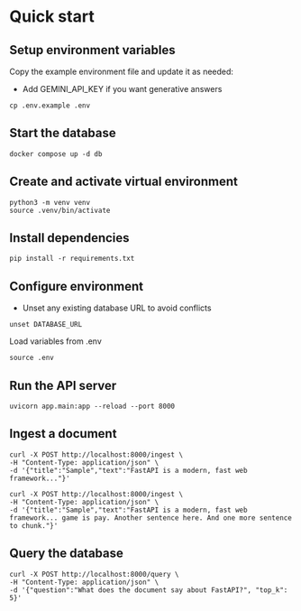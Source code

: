 # Quick start

## Setup environment variables
Copy the example environment file and update it as needed:
- Add GEMINI_API_KEY if you want generative answers

````
cp .env.example .env
````

## Start the database

````
docker compose up -d db
````

## Create and activate virtual environment

````
python3 -m venv venv
source .venv/bin/activate
````

## Install dependencies

````
pip install -r requirements.txt
````

## Configure environment
- Unset any existing database URL to avoid conflicts

````
unset DATABASE_URL
````

Load variables from .env

````
source .env
````

## Run the API server

````
uvicorn app.main:app --reload --port 8000
````

## Ingest a document

````
curl -X POST http://localhost:8000/ingest \
-H "Content-Type: application/json" \
-d '{"title":"Sample","text":"FastAPI is a modern, fast web framework..."}'

curl -X POST http://localhost:8000/ingest \
-H "Content-Type: application/json" \
-d '{"title":"Sample","text":"FastAPI is a modern, fast web framework... game is pay. Another sentence here. And one more sentence to chunk."}'
````

## Query the database

````
curl -X POST http://localhost:8000/query \
-H "Content-Type: application/json" \
-d '{"question":"What does the document say about FastAPI?", "top_k": 5}'
````
